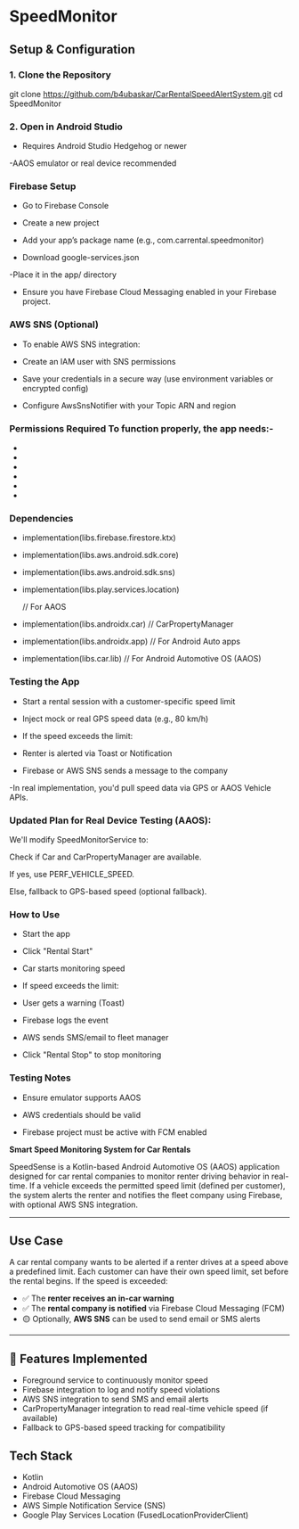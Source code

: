 # SpeedMonitor

## Setup & Configuration

### 1. Clone the Repository

git clone https://github.com/b4ubaskar/CarRentalSpeedAlertSystem.git
cd SpeedMonitor

### 2. Open in Android Studio
- Requires Android Studio Hedgehog or newer

-AAOS emulator or real device recommended

###  Firebase Setup

- Go to Firebase Console

- Create a new project

- Add your app’s package name (e.g., com.carrental.speedmonitor)

- Download google-services.json

-Place it in the app/ directory

- Ensure you have Firebase Cloud Messaging enabled in your Firebase project.

### AWS SNS (Optional)
- To enable AWS SNS integration:

- Create an IAM user with SNS permissions

- Save your credentials in a secure way (use environment variables or encrypted config)

- Configure AwsSnsNotifier with your Topic ARN and region


###  Permissions Required To function properly, the app needs:-

- <uses-permission android:name="android.permission.INTERNET" />
- <uses-permission android:name="android.permission.FOREGROUND_SERVICE" />
- <uses-permission android:name="android.permission.ACCESS_FINE_LOCATION" />
- <uses-permission android:name="android.permission.CAR_VENDOR_EXTENSION" /> 
- <uses-feature android:name="android.hardware.type.automotive" />
- <uses-permission android:name="android.car.permission.CAR_SPEED"/>

### Dependencies

- implementation(libs.firebase.firestore.ktx)
- implementation(libs.aws.android.sdk.core)
- implementation(libs.aws.android.sdk.sns)
- implementation(libs.play.services.location)

  // For AAOS
- implementation(libs.androidx.car)     // CarPropertyManager
- implementation(libs.androidx.app) // For Android Auto apps
- implementation(libs.car.lib) // For Android Automotive OS (AAOS)

###  Testing the App
- Start a rental session with a customer-specific speed limit

- Inject mock or real GPS speed data (e.g., 80 km/h)

- If the speed exceeds the limit:

- Renter is alerted via Toast or Notification

- Firebase or AWS SNS sends a message to the company

-In real implementation, you'd pull speed data via GPS or AAOS Vehicle APIs.

### Updated Plan for Real Device Testing (AAOS):
We'll modify SpeedMonitorService to:

Check if Car and CarPropertyManager are available.

If yes, use PERF_VEHICLE_SPEED.

Else, fallback to GPS-based speed (optional fallback).

### How to Use
- Start the app

- Click "Rental Start"

- Car starts monitoring speed

- If speed exceeds the limit:

- User gets a warning (Toast)

- Firebase logs the event

- AWS sends SMS/email to fleet manager

- Click "Rental Stop" to stop monitoring


### Testing Notes
- Ensure emulator supports AAOS

- AWS credentials should be valid

- Firebase project must be active with FCM enabled


**Smart Speed Monitoring System for Car Rentals**

SpeedSense is a Kotlin-based Android Automotive OS (AAOS) application designed for car rental
companies to monitor renter driving behavior in real-time. If a vehicle exceeds the permitted speed
limit (defined per customer), the system alerts the renter and notifies the fleet company using
Firebase, with optional AWS SNS integration.

---

## Use Case

A car rental company wants to be alerted if a renter drives at a speed above a predefined limit.
Each customer can have their own speed limit, set before the rental begins. If the speed is
exceeded:

- ✅ The **renter receives an in-car warning**
- ✅ The **rental company is notified** via Firebase Cloud Messaging (FCM)
- 🟡 Optionally, **AWS SNS** can be used to send email or SMS alerts

---

## 🚀 Features Implemented

- Foreground service to continuously monitor speed
- Firebase integration to log and notify speed violations
- AWS SNS integration to send SMS and email alerts
- CarPropertyManager integration to read real-time vehicle speed (if available)
- Fallback to GPS-based speed tracking for compatibility
 
## Tech Stack

- Kotlin
- Android Automotive OS (AAOS)
- Firebase Cloud Messaging
- AWS Simple Notification Service (SNS)
- Google Play Services Location (FusedLocationProviderClient)

```bash
